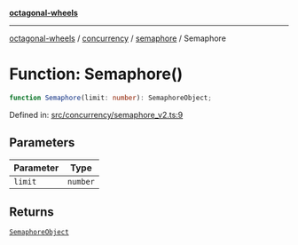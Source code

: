[**octagonal-wheels**](../../../../../../README.md)

***

[octagonal-wheels](../../../../../../globals.md) / [concurrency](../../../README.md) / [semaphore](../README.md) / Semaphore

# Function: Semaphore()

```ts
function Semaphore(limit: number): SemaphoreObject;
```

Defined in: [src/concurrency/semaphore\_v2.ts:9](https://github.com/vrtmrz/octagonal-wheels/blob/main/src/concurrency/semaphore_v2.ts#L9)

## Parameters

| Parameter | Type |
| ------ | ------ |
| `limit` | `number` |

## Returns

[`SemaphoreObject`](../type-aliases/SemaphoreObject.md)
